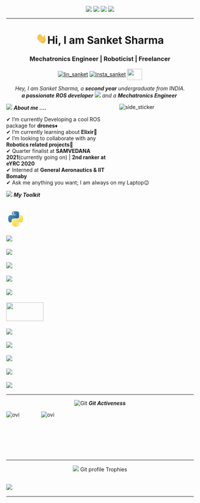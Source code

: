 <p align="center">
<img src="https://img.shields.io/badge/Age-19-blue" />
  <img src="https://img.shields.io/badge/Focus-Robotics%20Programming-brightgreen" />
  <img src="https://img.shields.io/badge/Lives-India-success" />
  <img src="https://img.shields.io/badge/Languages-English%20%26%20Hindi-brightgreen" />
</p>
<hr>
<h1 align="center"><img src="https://raw.githubusercontent.com/ABSphreak/ABSphreak/master/gifs/Hi.gif" width="30px">Hi, I am Sanket Sharma </h1>
<h3 align="center">Mechatronics Engineer | Roboticist | Freelancer</h3>
<p align="center">
<a href="https://www.linkedin.com/in/sanket-sharma-2002/" target="blank"><img align="center" src="https://image.flaticon.com/icons/png/128/174/174857.png" alt="lin_sanket" height="30" width="40" /></a>  
<a href="https://www.instagram.com/snktshrma/" target="blank"><img align="center" src="https://image.flaticon.com/icons/png/128/174/174855.png" alt="insta_sanket" height="30" width="40" /></a>
 <a href = "mailto: sharma.sanket272@gmail.com"><img align="center" src="https://seeklogo.com/images/G/gmail-new-2020-logo-32DBE11BB4-seeklogo.com.png" height="30" width="40" /></a>
</p>
</p>



<p align="center">
  <em>
    Hey, I am Sanket Sharma, a <b>second year</b> undergraduate from INDIA. <br>
    <b>a passionate ROS developer</b> <img src="https://github.com/TheDudeThatCode/TheDudeThatCode/blob/master/Assets/Developer.gif" width="30px"> and a <b>Mechatronics Engineer</b>&nbsp;
  </em> 
  </p>
<img align="right" width=200px height=200px alt="side_sticker" src="https://media.giphy.com/media/TEnXkcsHrP4YedChhA/giphy.gif" />

<img src="https://media.giphy.com/media/iY8CRBdQXODJSCERIr/giphy.gif" width="30px">&nbsp;***About me ....***

✔ I’m currently Developing a cool ROS package for **drones**♦️<br>
✔ I’m currently learning about **Elixir**🖖<br>
✔ I’m looking to collaborate with any **Robotics related projects**🧩<br>
✔ Quarter finalist at **SAMVEDANA 2021**(currently going on) | **2nd ranker at eYRC 2020**<br>
✔ Interned at **General Aeronautics & IIT Bomaby**<br>
✔ Ask me anything you want; I am always on my Laptop😉<br>

<img src="https://media.giphy.com/media/iY8CRBdQXODJSCERIr/giphy.gif" width="30px">&nbsp;***My Toolkit***
<p align="left">
  
  <code> <img height="50" src="https://github.com/devicons/devicon/blob/9f4f5cdb393299a81125eb5127929ea7bfe42889/icons/python/python-original.svg"> </code>
  <code> <img height="50" src="https://upload.wikimedia.org/wikipedia/commons/thumb/b/bb/Ros_logo.svg/482px-Ros_logo.svg.png"> </code>
  <code> <img height="50" src="https://www.vectorlogo.zone/logos/numpy/numpy-ar21.svg"> </code>
  <code> <img height="50" src="https://upload.wikimedia.org/wikipedia/commons/7/7e/Spyder_logo.svg"> </code>
  <code> <img height="50" src="https://www.vectorlogo.zone/logos/jupyter/jupyter-ar21.svg"> </code>
  <code> <img height="50" src="https://upload.wikimedia.org/wikipedia/commons/thumb/e/ed/Pandas_logo.svg/768px-Pandas_logo.svg.png"> </code>
  <code> <img height="50" src="https://upload.wikimedia.org/wikipedia/commons/thumb/8/84/Matplotlib_icon.svg/180px-Matplotlib_icon.svg.png" width='100'> </code>
  <code> <img height="50" src="https://raw.githubusercontent.com/valohai/ml-logos/master/scipy.svg"> </code>
  <code> <img height="50" src="https://www.vectorlogo.zone/logos/elixir-lang/elixir-lang-ar21.svg"> </code>
  <code> <img height="50" src="https://www.vectorlogo.zone/logos/mysql/mysql-ar21.svg"> </code>
  <code> <img height="50" src="https://www.vectorlogo.zone/logos/w3_html5/w3_html5-ar21.svg"> </code>
  <code> <img height="50" src="https://www.vectorlogo.zone/logos/javascript/javascript-ar21.svg"> </code>
  <hr>
  <p align="center">
 <img src="https://media.giphy.com/media/W5eoZHPpUx9sapR0eu/giphy.gif" width="30px" alt="Git"/>&nbsp;<i><b>Git Activeness</b></i></p>
 
<p><img align="left" src="https://github-readme-stats.vercel.app/api/top-langs?username=snktshrma&show_icons=true&locale=en&layout=compact&theme=chartreuse-dark" alt="ovi" /></p>
<p>&nbsp;<img align="right" src="https://github-readme-stats.vercel.app/api?username=snktshrma&show_icons=true&locale=en&theme=chartreuse-dark" alt="ovi" width="410" /></p>
<br><br><br><br><br>

<hr>


<p align="center"><img src="https://media.giphy.com/media/QaMcXSekUWx7aogAUr/giphy.gif" width="30" />&nbsp;Git profile Trophies</p><br>
<img src="https://github-profile-trophy.vercel.app/?username=snktshrma&theme=juicyfresh&no-bg=true" />


-----
<!-- Credits for template: [Ovindu Wijethunge](https://github.com/OvinduWijethunge) -->






